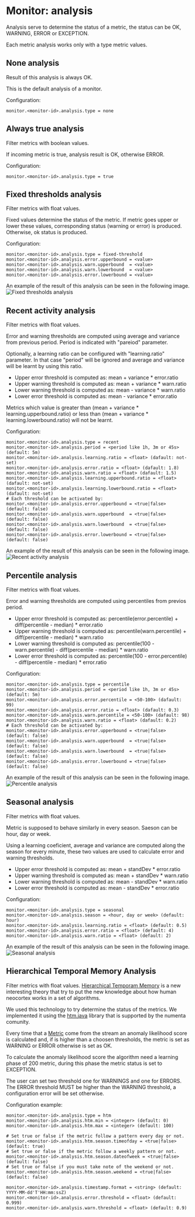 # Monitor: analysis

Analysis serve to determine the status of a metric, the status can be OK, WARNING, ERROR or EXCEPTION.

Each metric analysis works only with a type metric values.

## None analysis

Result of this analysis is always OK.

This is the default analysis of a monitor.

Configuration:
```
monitor.<monitor-id>.analysis.type = none
```

## Always true analysis

Filter metrics with boolean values. 

If incoming metric is true, analysis result is OK, otherwise ERROR.

Configuration:
```
monitor.<monitor-id>.analysis.type = true
```

## Fixed thresholds analysis

Filter metrics with float values. 

Fixed values determine the status of the metric. 
If metric goes upper or lower these values, corresponding status (warning or error) is produced. Otherwise, ok status is produced.

Configuration:
```
monitor.<monitor-id>.analysis.type = fixed-threshold
monitor.<monitor-id>.analysis.error.upperbound = <value>
monitor.<monitor-id>.analysis.warn.upperbound  = <value>
monitor.<monitor-id>.analysis.warn.lowerbound  = <value>
monitor.<monitor-id>.analysis.error.lowerbound = <value>
```

An example of the result of this analysis can be seen in the following image.
![Fixed thresholds analysis](../img/analysis/fixed-thresholds.png)

## Recent activity analysis 

Filter metrics with float values.

Error and warning thresholds are computed using average and variance from previous period. Period is indicated with "pareiod" parameter.

Optionally, a learning ratio can be configured with "learning.ratio" parameter. In that case "period" will be ignored and average and variance will be learnt by using this ratio.  

- Upper error threshold is computed as: mean + variance * error.ratio
- Upper warning threshold is computed as: mean + variance * warn.ratio
- Lower warning threshold is computed as: mean - variance * warn.ratio
- Lower error threshold is computed as: mean - variance * error.ratio

Metrics which value is greater than (mean + variance * learning.upperbound.ratio) or less than (mean + variance * learning.lowerbound.ratio) will not be learnt.

Configuration:
```
monitor.<monitor-id>.analysis.type = recent
monitor.<monitor-id>.analysis.period = <period like 1h, 3m or 45s> (default: 5m)
monitor.<monitor-id>.analysis.learning.ratio = <float> (dafault: not-set)
monitor.<monitor-id>.analysis.error.ratio = <float> (dafault: 1.8)
monitor.<monitor-id>.analysis.warn.ratio = <float> (dafault: 1.5)
monitor.<monitor-id>.analysis.learning.upperbound.ratio = <float> (dafault: not-set)
monitor.<monitor-id>.analysis.learning.lowerbound.ratio = <float> (dafault: not-set)
# Each threshold can be activated by:
monitor.<monitor-id>.analysis.error.upperbound = <true|false> (default: false)
monitor.<monitor-id>.analysis.warn.upperbound  = <true|false> (default: false)
monitor.<monitor-id>.analysis.warn.lowerbound  = <true|false> (default: false)
monitor.<monitor-id>.analysis.error.lowerbound = <true|false> (default: false)
```

An example of the result of this analysis can be seen in the following image.
![Recent activity analysis](../img/analysis/recent.png)

## Percentile analysis

Filter metrics with float values.

Error and warning thresholds are computed using percentiles from previos period.

- Upper error threshold is computed as: percentile(error.percentile) + diff(percentile - median) * error.ratio
- Upper warning threshold is computed as: percentile(warn.percentile) + diff(percentile - median) * warn.ratio
- Lower warning threshold is computed as: percentile(100 - warn.percentile) - diff(percentile - median) * warn.ratio
- Lower error threshold is computed as: percentile(100 - error.percentile) - diff(percentile - median) * error.ratio

Configuration:
```
monitor.<monitor-id>.analysis.type = percentile
monitor.<monitor-id>.analysis.period = <period like 1h, 3m or 45s> (default: 5m)
monitor.<monitor-id>.analysis.error.percentile = <50-100> (dafault: 99)
monitor.<monitor-id>.analysis.error.ratio = <float> (dafault: 0.3)
monitor.<monitor-id>.analysis.warn.percentile = <50-100> (dafault: 98)
monitor.<monitor-id>.analysis.warn.ratio = <float> (dafault: 0.2)
# Each threshold can be activated by:
monitor.<monitor-id>.analysis.error.upperbound = <true|false> (default: false)
monitor.<monitor-id>.analysis.warn.upperbound  = <true|false> (default: false)
monitor.<monitor-id>.analysis.warn.lowerbound  = <true|false> (default: false)
monitor.<monitor-id>.analysis.error.lowerbound = <true|false> (default: false)
```

An example of the result of this analysis can be seen in the following image.
![Percentile analysis](../img/analysis/percentile.png)

## Seasonal analysis

Filter metrics with float values.

Metric is supposed to behave similarly in every season. Saeson can be hour, day or week.

Using a learning coeficient, average and variance are computed along the season for every minute, these two values are used to calculate error and warning thresholds.

- Upper error threshold is computed as: mean + standDev * error.ratio
- Upper warning threshold is computed as: mean + standDev * warn.ratio
- Lower warning threshold is computed as: mean - standDev * warn.ratio
- Lower error threshold is computed as: mean - standDev * error.ratio

Configuration:
```
monitor.<monitor-id>.analysis.type = seasonal
monitor.<monitor-id>.analysis.season = <hour, day or week> (default: hour)
monitor.<monitor-id>.analysis.learning.ratio = <float> (default: 0.5)
monitor.<monitor-id>.analysis.error.ratio = <float> (default: 4)
monitor.<monitor-id>.analysis.warn.ratio = <float> (default: 2)
```  

An example of the result of this analysis can be seen in the following image.
![Seasonal analysis](../img/analysis/seasonal.png)

## Hierarchical Temporal Memory Analysis

Filter metrics with float values.
[Hierarchical Temporam Memory](https://numenta.org/hierarchical-temporal-memory/) is a new interesting theory that try to put the new knowledge about how human neocortex works in a set of algorithms.

We used this technology to try determine the status of the metrics. We implemented it using the [htm.java](https://github.com/numenta/htm.java) library that is supported by the numenta comunity.

Every time that a [Metric](metric-sources.md) come from the stream an anomaly likelihood score is calculated and, if is higher than a choosen thresholds, the metric is set as WARNING or ERROR otherwise is set as OK.

To calculate the anomaly likelihood score the algorithm need a learning phase of 200 metric, during this phase the metric status is set to EXCEPTION.

The user can set two threshold one for WARNINGS and one for ERRORS. The ERROR threshold MUST be higher than the WARNING threshold, a configuration error will be set otherwise. 

Configuration example: 
```
monitor.<monitor-id>.analysis.type = htm
monitor.<monitor-id>.analysis.htm.min = <integer> (default: 0)
monitor.<monitor-id>.analysis.htm.max = <integer> (default: 100)

# Set true or false if the metric follow a pattern every day or not.
monitor.<monitor-id>.analysis.htm.season.timeofday = <true|false> (default: true)
# Set true or false if the metric follow a weekly pattern or not.
monitor.<monitor-id>.analysis.htm.season.dateofweek = <true|false> (default: false)
# Set true or false if you must take note of the weekend or not.
monitor.<monitor-id>.analysis.htm.season.weekend = <true|false> (default: false)

monitor.<monitor-id>.analysis.timestamp.format = <string> (default: YYYY-MM-dd'T'HH:mm:ssZ)
monitor.<monitor-id>.analysis.error.threshold = <float> (default: 0.999)
monitor.<monitor-id>.analysis.warn.threshold = <float> (default: 0.9)
```

